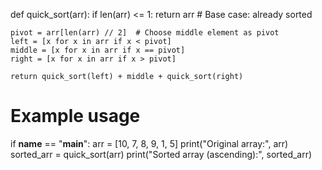 def quick_sort(arr):
    if len(arr) <= 1:
        return arr  # Base case: already sorted
    
    pivot = arr[len(arr) // 2]  # Choose middle element as pivot
    left = [x for x in arr if x < pivot]
    middle = [x for x in arr if x == pivot]
    right = [x for x in arr if x > pivot]

    return quick_sort(left) + middle + quick_sort(right)


# Example usage
if __name__ == "__main__":
    arr = [10, 7, 8, 9, 1, 5]
    print("Original array:", arr)
    sorted_arr = quick_sort(arr)
    print("Sorted array (ascending):", sorted_arr)
